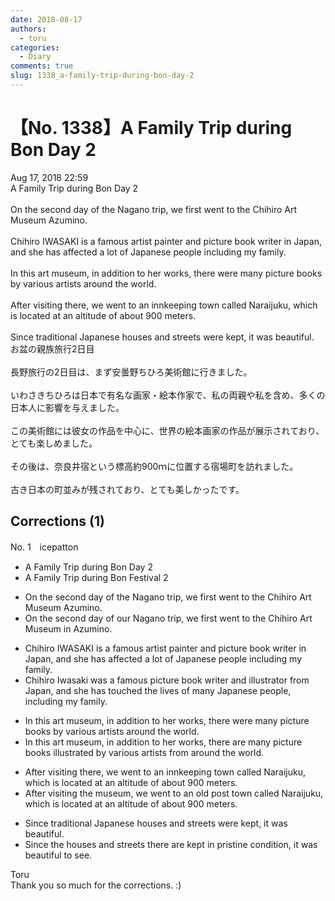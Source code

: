 ```yaml
---
date: 2018-08-17
authors:
  - toru
categories:
  - Diary
comments: true
slug: 1338_a-family-trip-during-bon-day-2
---
```


# 【No. 1338】A Family Trip during Bon Day 2
<div class="date">Aug 17, 2018 22:59</div>
<div id="post"><div id="body_show_ori">
A Family Trip during Bon Day 2<br/><br/>On the second day of the Nagano trip, we first went to the Chihiro Art Museum Azumino.<br/><br/>Chihiro IWASAKI is a famous artist painter and picture book writer in Japan, and she has affected a lot of Japanese people including my family.<br/><br/>In this art museum, in addition to her works, there were many picture books by various artists around the world.<br/><br/>After visiting there, we went to an innkeeping town called Naraijuku, which is located at an altitude of about 900 meters.<br/><br/>Since traditional Japanese houses and streets were kept, it was beautiful.
</div></div>

<!-- more -->

<div id="post_ja"><div id="body_show_mo">
お盆の親族旅行2日目<br/><br/>長野旅行の2日目は、まず安曇野ちひろ美術館に行きました。<br/><br/>いわさきちひろは日本で有名な画家・絵本作家で、私の両親や私を含め、多くの日本人に影響を与えました。<br/><br/>この美術館には彼女の作品を中心に、世界の絵本画家の作品が展示されており、とても楽しめました。<br/><br/>その後は、奈良井宿という標高約900ｍに位置する宿場町を訪れました。<br/><br/>古き日本の町並みが残されており、とても美しかったです。
</div></div>

## Corrections (1)
<div id="block"><div class="first_name"> No. 1　<span class="just_name">icepatton</span></div><div id="block2">
<ul class="correction_field">
<li class="incorrect">A Family Trip during Bon Day 2</li>
<li class="corrected correct">
A Family Trip during Bon <span class="f_blue">Festival </span>2
</li>
</ul>
<ul class="correction_field">
<li class="incorrect">On the second day of the Nagano trip, we first went to the Chihiro Art Museum Azumino.</li>
<li class="corrected correct">
On the second day of <span class="f_blue">our </span>Nagano trip, we first went to the Chihiro Art Museum <span class="f_red">in </span>Azumino.
</li>
</ul>
<ul class="correction_field">
<li class="incorrect">Chihiro IWASAKI is a famous artist painter and picture book writer in Japan, and she has affected a lot of Japanese people including my family.</li>
<li class="corrected correct">
Chihiro I<span class="f_red">wasaki was </span>a famous picture book writer <span class="f_blue">and illustrator</span> <span class="f_blue">from </span>Japan, and she has <span class="f_blue">touched the lives </span>of <span class="f_blue">many </span>Japanese people<span class="f_blue">,</span> including my family.
</li>
</ul>
<ul class="correction_field">
<li class="incorrect">In this art museum, in addition to her works, there were many picture books by various artists around the world.</li>
<li class="corrected correct">
In this art museum, in addition to her works, there <span class="f_blue">are </span>many picture books <span class="f_blue">illustrated </span>by various artists <span class="f_blue">from </span>around the world.
</li>
</ul>
<ul class="correction_field">
<li class="incorrect">After visiting there, we went to an innkeeping town called Naraijuku, which is located at an altitude of about 900 meters.</li>
<li class="corrected correct">
After visiting <span class="f_blue">the museum</span>, we went to <span class="f_blue">an old post town</span> called Naraijuku, which is located at an altitude of about 900 meters.
</li>
</ul>
<ul class="correction_field">
<li class="incorrect">Since traditional Japanese houses and streets were kept, it was beautiful.</li>
<li class="corrected correct">
Since the houses and streets<span class="f_blue"> there</span> are kept <span class="f_blue">in pristine condition</span>, it was beautiful <span class="f_blue">to see</span>.
</li>
</ul>
</div><div class="name"><span class="just_name">Toru</span><br>
Thank you so much for the corrections. :)
</div>
</div>

